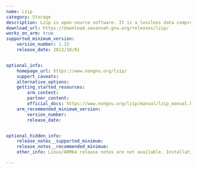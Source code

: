 ```yaml
---
name: Lzip
category: Storage
description: Lzip is open-source software. It is a lossless data compression program that employs the LZMA (Lempel-Ziv-Markov chain algorithm) for high compression efficiency.
download_url: https://download.savannah.gnu.org/releases/lzip/
works_on_arm: true
supported_minimum_version:
    version_number: 1.15
    release_date: 2013/10/01


optional_info:
    homepage_url: https://www.nongnu.org/lzip/
    support_caveats:
    alternative_options:
    getting_started_resources:
        arm_content:
        partner_content:
        official_docs: https://www.nongnu.org/lzip/manual/lzip_manual.html#Introduction
    arm_recommended_minimum_version:
        version_number:
        release_date:


optional_hidden_info:
    release_notes__supported_minimum:
    release_notes__recommended_minimum:
    other_info: Linux/ARM64 release notes are not available. Installation and testing are done via the [tar archive](https://download.savannah.gnu.org/releases/lzip/lzip-1.15.tar.gz).

---
```


